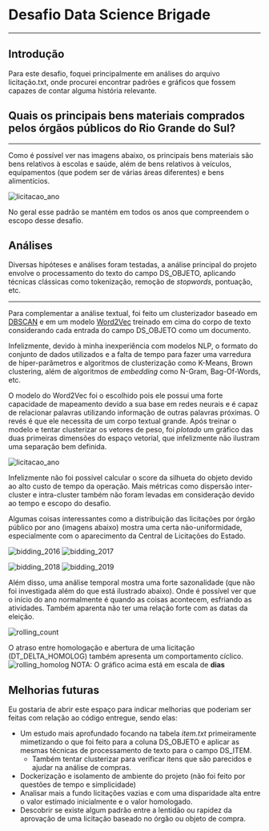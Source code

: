 # Desafio Data Science Brigade
-------

## Introdução

Para este desafio, foquei principalmente em análises do arquivo licitação.txt,
onde procurei encontrar padrões e gráficos que fossem capazes de contar alguma 
história relevante.

## Quais os principais bens materiais comprados pelos órgãos públicos do Rio Grande do Sul?
-----
Como é possível ver nas imagens abaixo, os principais bens materiais são bens relativos à escolas
e saúde, além de bens relativos à veículos, equipamentos (que podem ser de várias áreas diferentes) e bens alimentícios.

![licitacao_ano](images/licitation_count_by_year.png)

No geral esse padrão se mantém em todos os anos que compreendem o escopo desse desafio.

## Análises

Diversas hipóteses e análises foram testadas, a 
análise principal do projeto envolve o processamento 
do texto do campo DS_OBJETO, aplicando técnicas clássicas como tokenização, remoção de _stopwords_, pontuação, etc.

-----

Para complementar a análise textual, foi feito um clusterizador baseado em [DBSCAN](https://en.wikipedia.org/wiki/DBSCAN) e em um modelo [Word2Vec](https://en.wikipedia.org/wiki/Word2vec) treinado em cima do corpo de texto considerando cada entrada do campo DS_OBJETO como um documento.

Infelizmente, devido à minha inexperiência com modelos 
NLP, o formato do conjunto de dados utilizados e a 
falta de tempo para fazer uma varredura de 
hiper-parâmetros e algoritmos de clusterização como 
K-Means, Brown clustering, além de algoritmos de 
_embedding_ como N-Gram, Bag-Of-Words, etc.

O modelo do Word2Vec foi o escolhido pois ele 
possui uma forte capacidade de mapeamento devido
a sua base em redes neurais e é capaz de relacionar 
palavras utilizando informação de outras palavras 
próximas. O revés é que ele necessita de um corpo 
textual grande. Após treinar o modelo e tentar 
clusterizar os vetores de peso, foi _plotado_ um gráfico das duas primeiras dimensões do espaço vetorial, que infelizmente não ilustram uma separação bem definida.

![licitacao_ano](images/DSBCAN_clusters.png)

Infelizmente não foi possível calcular o score da 
silhueta do objeto devido ao alto custo de tempo da 
operação. Mais métricas como dispersão inter-cluster e 
intra-cluster também não foram levadas em consideração 
devido ao tempo e escopo do desafio.

Algumas coisas interessantes como a distribuição das 
licitações por órgão público por ano (imagens abaixo) 
mostra uma certa não-uniformidade, especialmente com o 
aparecimento da Central de Licitações do Estado.

![bidding_2016](images/bidding_share_2016.png) ![bidding_2017](images/bidding_share_2017.png) 

![bidding_2018](images/bidding_share_2018.png) ![bidding_2019](images/bidding_share_2019.png) 

Além disso, uma análise temporal mostra uma forte 
sazonalidade (que não foi investigada além do que está 
ilustrado abaixo). Onde é possível ver que o início do 
ano normalmente é quando as coisas acontecem, 
esfriando as atividades. Também aparenta não ter uma 
relação forte com as datas da eleição.

![rolling_count](images/rolling_window_vl_licitacao_mean.png)

O atraso entre homologação e abertura de uma licitação (DT_DELTA_HOMOLOG) também apresenta um comportamento cíclico.
![rolling_homolog](images/rolling_window_dt_delt_homolog.png)
NOTA: O gráfico acima está em escala de **dias**


## Melhorias futuras

Eu gostaria de abrir este espaço para indicar melhorias que poderiam ser feitas com relação ao código entregue, sendo elas:

- Um estudo mais aprofundado focando na tabela _item.txt_ primeiramente mimetizando o que foi feito para a coluna DS_OBJETO e aplicar as mesmas técnicas de processamento de texto para o campo DS_ITEM.
    - Também tentar clusterizar para verificar itens que são parecidos e ajudar na análise de compras.
- Dockerização e isolamento de ambiente do projeto (não foi feito por questões de tempo e simplicidade)
- Analisar mais a fundo licitações vazias e com uma disparidade alta entre o valor estimado inicialmente e o valor homologado.
- Descobrir se existe algum padrão entre a lentidão ou rapidez da aprovação de uma licitação baseado no órgão ou objeto de compra.